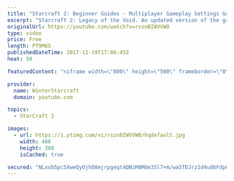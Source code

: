 ```yaml
---
title: "Starcraft 2: Beginner Guides - Multiplayer Gameplay Settings Guide and Recommendations (Updated)"
excerpt: "Starcraft 2: Legacy of the Void. An updated version of the gameplay/controls and region settings guide for Legacy of the Void, going over the changes and reiterating my recommended settings, as well as the settings I use as a Grandmaster player.  Thanks for watching and hope you enjoy!  I am a Grandmasters"
originalUrl: https://youtube.com/watch?v=rsznBIWVVW0
type: video
price: Free
length: PT9M6S
publishedDateTime: 2017-11-19T17:06:45Z
heat: 50

featuredContent: "<iframe width=\"800\" height=\"500\" frameborder=\"0\" src=\"https://www.youtube.com/embed/rsznBIWVVW0\" allow=\"accelerometer; autoplay; encrypted-media; gyroscope; picture-in-picture\" allowfullscreen></iframe>"

provider:
  name: WinterStarcraft
  domain: youtube.com

topics:
  - StarCraft 2

images:
  - url: https://i.ytimg.com/vi/rsznBIWVVW0/hqdefault.jpg
    width: 480
    height: 360
    isCached: true

secured: "NLxvb5pc5XweQyOjhO8mjrpgeqt4QNiM8MUe35l7+m/wa5TDJrzId4ud6FdpCGUGxK5wuli8Pd1b4tqkSbvzMkxKqKblAWxAQeUxh3lJoGoIYIh2m07FvPAKRB4W5lYz8ETdov8n7ULgDH/b5gOkFY5xLuwbXa5hqX69x9G8/289qCr4Mx2lyzIz0hn33iV5cwwun97JqV8mYYciwrZiTOtEp2vPu7wLraAFzdPBIDPbGBwnIpfL6QXAUAfLo8Rv7XGKr5Lx9uuXyaEVVCQVZ5FXQhCAzlSiqS53CvZI8JzYnfsUXZ24K6ZgTwg9L2/gb2nrRD2r/yq9LpeYWPyVRlIeASVOSGrYmU6ZU6UcyaGy0MEf5bAaeBFh5ATF4NfLbLFPFMHncy9MZDpIaEypPP9j2j0EZqMK8bGjFTxBLLY=;F4C11XVazOAXP+0urIMf2A=="
---
```


